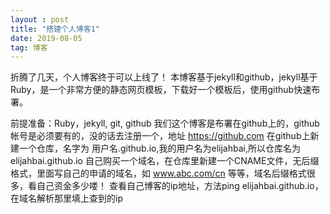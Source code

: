 ```yaml
---
layout : post
title: "搭建个人博客1"
date: 2019-08-05
tag: 博客
---
```

折腾了几天，个人博客终于可以上线了！
本博客基于jekyll和github，jekyll基于Ruby，是一个非常方便的静态网页模板，下载好一个模板后，使用github快速布署。

前提准备：Ruby，jekyll, git, github
我们这个博客是布署在github上的，github帐号是必须要有的，没的话去注册一个，地址 https://github.com
在github上新建一个仓库，名字为 用户名.github.io,我的用户名为elijahbai,所以仓库名为 elijahbai.github.io
自己购买一个域名，在仓库里新建一个CNAME文件，无后缀格式，里面写自己的申请的域名，如  www.abc.com/cn 等等，域名后缀格式很多，看自己资金多少喽！
查看自己博客的ip地址，方法ping elijahbai.github.io，在域名解析那里填上查到的ip












